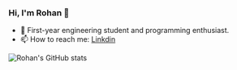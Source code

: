 ### Hi, I'm Rohan 👋

- 🔭 First-year engineering student and programming enthusiast.
-  📫 How to reach me: [Linkdin](https://www.linkedin.com/in/rohan-pawar-25022a2a7/)</br>

<!--
**Rohan13253/Rohan13253** is a ✨ _special_ ✨ repository because its `README.md` (this file) appears on your GitHub profile.

Here are some ideas to get you started:

- 🔭 First-year engineering student and programming enthusiast 
<!--- 👯 I’m looking to collaborate on ...
- 🤔 I’m looking for help with ...
- 💬 Ask me about ...
- 📫 How to reach me: ...
- 😄 Pronouns: ...
- ⚡ Fun fact: ...
-->
![Rohan's GitHub stats](https://github-readme-stats.vercel.app/api?username=rohan13253&hide=contribs,prs)
